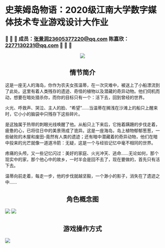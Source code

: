 # 史莱姆岛物语：2020级江南大学数字媒体技术专业游戏设计大作业
### 🔴 🔴 🔴  成员：张景润23605377220@qq.com 陈嘉欣：2277130231@qq.com  🔴 🔴 🔴
<div align = "center">
<img src = https://user-images.githubusercontent.com/85438203/234214571-5cb218eb-c781-405c-a3d1-28843838c5ad.png />
</div>

<h2 align="center"> 情节简介 </h2>
这是一座无人的海岛，你作为农夫女孩温蒂，在一次灾难中，被送上了小船漂流到了此处。这里有着人类残存的遗迹、奇怪的植物以及潜藏的奇异动物。他们伺机而动，想要在暗处猎杀你，而你的目标只有一个：活下去，回到曾经的世界。

火光、呼救声、哭泣、主人的脸、“希望”……当温蒂在搁浅在沙滩上的船只上醒来时，它小小的脑袋中只残存下这些碎片。

是这独属于热带的刺眼光线唤醒了他。从船只上下来后，它拖着蹒跚的步伐走着，疲惫的心，已将往日中的美景筛成了诡异。这是一座海岛，岛上植物郁郁葱葱，一些破败的木屋和废田-竟然有人类的遗迹；还有暗中潜藏着的奇异动物，他们在暗中投来的光芒就像一道道冷箭：无疑，这是一个与经验记忆中毫不相同的世界。

疼痛的头颅，又一些记忆闪过：美好的家庭、火光冲天、逃命……无论如何，那个现实中的家，那个他心中的故乡，一时半会是回不去了，现在要做的，首先只有活下去。

温蒂向前走着，每走一步，他的步伐就越坚毅，一个渺小的影子，消失在了遗迹之中……

<h2 align="center"> 角色概念图 </h2>
<img src = https://user-images.githubusercontent.com/85438203/234216665-20d2a07c-10f7-47a0-87e7-7a248e29488e.png/>
<img src = https://user-images.githubusercontent.com/85438203/234216674-9151b50f-0e71-47ac-b616-ce71afbc8cb3.png/>

<h2 align="center"> 游戏操作方式 </h2>
<img src = https://user-images.githubusercontent.com/85438203/234216831-9aaeecf7-cc40-4770-b48e-c9c1ed1b040f.png/>

